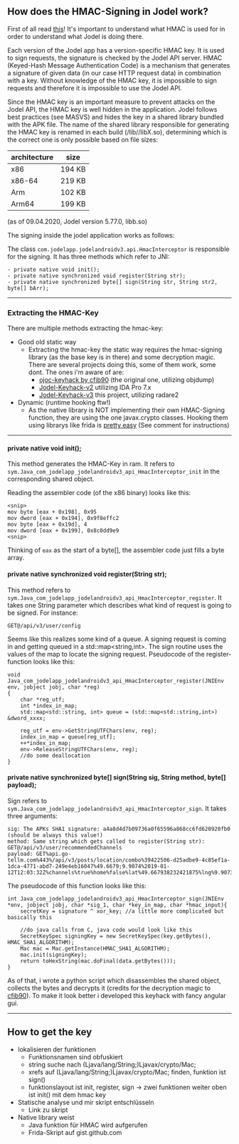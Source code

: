 ## How does the HMAC-Signing in Jodel work?
First of all read [this](https://en.wikipedia.org/wiki/HMAC)! It's important to understand what HMAC is used for in order to understand what Jodel is doing there.

Each version of the Jodel app has a version-specific HMAC key. It is used to sign requests, the signature is checked by the Jodel API server. HMAC (Keyed-Hash Message Authentication Code) is a mechanism that generates a signature of given data (in our case HTTP request data) in combination with a key. Without knowledge of the HMAC key, it is impossible to sign requests and therefore it is impossible to use the Jodel API.

Since the HMAC key is an important measure to prevent attacks on the Jodel API, the HMAC key is well hidden in the application. Jodel follows best practices (see MASVS) and hides the key in a shared library bundled with the APK file. The name of the shared library responsible for generating the HMAC key is renamed in each build (<apk>/lib/<arch>/libX.so), determining which is the correct one is only possible based on file sizes:

|  architecture 	|   size	|
|---	|---	|
|  x86 	|  194 KB 	|
|   x86-64	|  219 KB 	|
|   Arm	|   102 KB	|
|   Arm64	|   199 KB	|

(as of 09.04.2020, Jodel version 5.77.0, libb.so)

The signing inside the jodel application works as follows:
	
The class `com.jodelapp.jodelandroidv3.api.HmacInterceptor` is responsible for the signing. It has three methods which refer to JNI:
```
- private native void init();
- private native synchronized void register(String str);
- private native synchronized byte[] sign(String str, String str2, byte[] bArr);
```

---

### Extracting the HMAC-Key
There are multiple methods extracting the hmac-key:
- Good old static way
	- Extracting the hmac-key the static way requires the hmac-signing library (as the base key is in there) and some decryption magic. There are several projects doing this, some of them work, some dont. The ones i'm aware of are: 
		- [ojoc-keyhack by cfib90](https://bitbucket.org/cfib90/ojoc-keyhack) (the original one, utilizing objdump)
		- [Jodel-Keyhack-v2](https://github.com/Unbrick/Jodel-Keyhack-v2) utilizing IDA Pro 7.x
		- [Jodel-Keyhack-v3](https://github.com/Unbrick/Jodel-Keyhack-v3) this project, utilizing radare2
- Dynamic (runtime hooking ftw!)
	- As the native library is NOT implementing their own HMAC-Signing function, they are using the one javax.crypto classes. Hooking them using librarys like frida is [pretty easy](https://gist.github.com/Unbrick/c7151e44c4abf37cc0a6bc9d850b6a4a) (See comment for instructions)

---

#### private native void init();
This method generates the HMAC-Key in ram. It refers to `sym.Java_com_jodelapp_jodelandroidv3_api_HmacInterceptor_init` in the corresponding shared object.

Reading the assembler code (of the x86 binary) looks like this:
```
<snip>
mov byte [eax + 0x198], 0x95
mov dword [eax + 0x194], 0x9f8effc2
mov byte [eax + 0x19d], 4
mov dword [eax + 0x199], 0x8c0dd9e9
<snip>
```

Thinking of `eax` as the start of a byte[], the assembler code just fills a byte array.

#### private native synchronized void register(String str);
This method refers to `sym.Java_com_jodelapp_jodelandroidv3_api_HmacInterceptor_register`. It takes one String parameter which describes what kind of request is going to be signed. For instance:
```
GET@/api/v3/user/config
```

Seems like this realizes some kind of a queue. A signing request is coming in and getting queued in a std::map<string,int>. The sign routine uses the values of the map to locate the signing request. Pseudocode of the register-function looks like this:

```
void Java_com_jodelapp_jodelandroidv3_api_HmacInterceptor_register(JNIEnv env, jobject jobj, char *reg)
{
    char *reg_utf;
    int *index_in_map;
    std::map<std::string, int> queue = (std::map<std::string,int>) &dword_xxxx;

    reg_utf = env->GetStringUTFChars(env, reg);
    index_in_map = queue[reg_utf];
    ++*index_in_map;
    env->ReleaseStringUTFChars(env, reg);
    //do some deallocation
}
```

#### private native synchronized byte[] sign(String sig, String method, byte[] payload);
Sign refers to `sym.Java_com_jodelapp_jodelandroidv3_api_HmacInterceptor_sign`. It takes three arguments:
```
sig: The APKs SHA1 signature: a4a8d4d7b09736a0f65596a868cc6fd620920fb0 (should be always this value!)
method: Same string which gets called to register(String str): GET@/api/v3/user/recommendedChannels
payload: GET%api.go-tellm.com%443%/api/v3/posts/location/combo%39422506-d25adbe9-4c85ef1a-1dca-4771-abd7-249e4eb16047%49.6679;9.9074%2019-01-12T12:03:32Z%channels%true%home%false%lat%49.667938232421875%lng%9.907393455505371%radius%true%skipHometown%false%stickies%true%
```


The pseudocode of this function looks like this:

```
int Java_com_jodelapp_jodelandroidv3_api_HmacInterceptor_sign(JNIEnv *env, jobject jobj, char *sig_1, char *key_in_map, char *hmac_input){
	secretKey = signature ^ xor_key; //a little more complicated but basically this
	
	//do java calls from C, java code would look like this
	SecretKeySpec signingKey = new SecretKeySpec(key.getBytes(), HMAC_SHA1_ALGORITHM);
	Mac mac = Mac.getInstance(HMAC_SHA1_ALGORITHM);
	mac.init(signingKey);
	return toHexString(mac.doFinal(data.getBytes()));
}
```

As of that, i wrote a python script which disassembles the shared object, collects the bytes and decrypts it (credits for the decryption magic to [cfib90](https://bitbucket.org/cfib90/ojoc-keyhack)). To make it look better i developed this keyhack with fancy angular gui.

---


## How to get the key
- lokalisieren der funktionen
  - Funktionsnamen sind obfuskiert
  - string suche nach (Ljava/lang/String;)Ljavax/crypto/Mac;
  - xrefs auf (Ljava/lang/String;)Ljavax/crypto/Mac; finden, funktion ist sign()
  - funktionslayout ist init, register, sign -> zwei funktionen weiter oben ist init() mit dem hmac key
- Statische analyse und mir skript entschlüsseln
  - Link zu skript
- Native library weist 
  - Java funktion für HMAC wird aufgerufen
  - Frida-Skript auf gist.github.com
